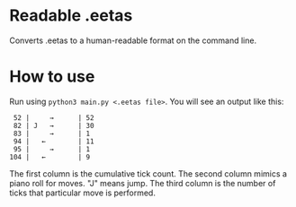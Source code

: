 # Readable .eetas
Converts .eetas to a human-readable format on the command line.

# How to use
Run using `python3 main.py <.eetas file>`. You will see an output like this:
```
 52 |     →      | 52
 82 | J   →      | 30
 83 |     →      | 1
 94 |   ←        | 11
 95 |     →      | 1
104 |   ←        | 9
```
The first column is the cumulative tick count. The second column mimics a piano roll for moves. "J" means jump. The third column is the number of ticks that particular move is performed.
